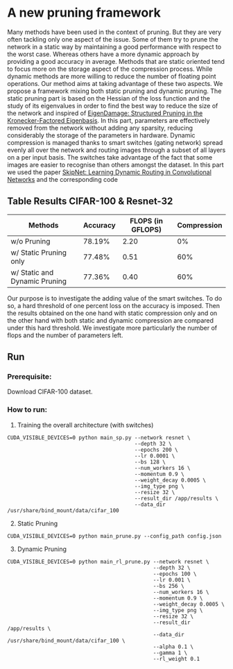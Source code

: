 # A new pruning framework

Many methods have been used in the context of pruning. But they are very often
tackling only one aspect of the issue. Some of them try to prune the network in a static
way by maintaining a good performance with respect to the worst case. Whereas others
have a more dynamic approach by providing a good accuracy in average. Methods that
are static oriented tend to focus more on the storage aspect of the compression process.
While dynamic methods are more willing to reduce the number of floating point
operations. Our method aims at taking advantage of these two aspects. We propose a
framework mixing both static pruning and dynamic pruning. The static pruning part is
based on the Hessian of the loss function and the study of its eigenvalues in order to
find the best way to reduce the size of the network and inspired of 
[EigenDamage: Structured Pruning in the Kronecker-Factored Eigenbasis](https://arxiv.org/abs/1905.05934).  In this
part, parameters are effectively removed from the network without adding any sparsity,
reducing considerably the storage of the parameters in hardware. Dynamic
compression is managed thanks to smart switches (gating network) spread evenly all
over the network and routing images through a subset of all layers on a per input basis.
The switches take advantage of the fact that some images are easier to recognise than
others amongst the dataset. In this part we used the paper
 [SkipNet: Learning Dynamic Routing in Convolutional Networks](https://arxiv.org/abs/1711.09485) and the corresponding
 code


## Table Results CIFAR-100 & Resnet-32


| Methods                      | Accuracy | FLOPS (in GFLOPS) | Compression |
|------------------------------|----------|-------------------|-------------|
| w/o Pruning                  | 78.19%   | 2.20              | 0%          |
| w/ Static Pruning only       | 77.48%   | 0.51              |  60%        |
| w/ Static and Dynamic Pruning| 77.36%   | 0.40              | 60%         |

Our purpose is to investigate the adding value of the smart switches. To
do so, a hard threshold of one percent loss on the accuracy is imposed. Then the results
obtained on the one hand with static compression only and on the other hand with both
static and dynamic compression are compared under this hard threshold. We
investigate more particularly the number of flops and the number of parameters left.

## Run

### Prerequisite:
Download CIFAR-100 dataset.


### How to run:
1. Training the overall architecture (with switches)
```
CUDA_VISIBLE_DEVICES=0 python main_sp.py --network resnet \
                                         --depth 32 \
                                         --epochs 200 \
                                         --lr 0.0001 \
                                         --bs 128 \
                                         --num_workers 16 \
                                         --momentum 0.9 \
                                         --weight_decay 0.0005 \
                                         --img_type png \
                                         --resize 32 \
                                         --result_dir /app/results \
                                         --data_dir /usr/share/bind_mount/data/cifar_100

```

2. Static Pruning

```
CUDA_VISIBLE_DEVICES=0 python main_prune.py --config_path config.json
```

3. Dynamic Pruning

```
CUDA_VISIBLE_DEVICES=0 python main_rl_prune.py --network resnet \
                                               --depth 32 \
                                               --epochs 100 \
                                               --lr 0.001 \
                                               --bs 256 \
                                               --num_workers 16 \
                                               --momentum 0.9 \
                                               --weight_decay 0.0005 \
                                               --img_type png \
                                               --resize 32 \
                                               --result_dir /app/results \
                                               --data_dir /usr/share/bind_mount/data/cifar_100 \
                                               --alpha 0.1 \
                                               --gamma 1 \
                                               --rl_weight 0.1

```



